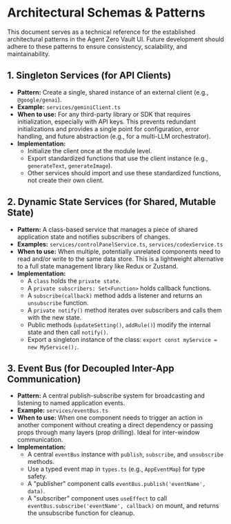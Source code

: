 # Architectural Schemas & Patterns

This document serves as a technical reference for the established architectural patterns in the Agent Zero Vault UI. Future development should adhere to these patterns to ensure consistency, scalability, and maintainability.

## 1. Singleton Services (for API Clients)

- **Pattern:** Create a single, shared instance of an external client (e.g., `@google/genai`).
- **Example:** `services/geminiClient.ts`
- **When to use:** For any third-party library or SDK that requires initialization, especially with API keys. This prevents redundant initializations and provides a single point for configuration, error handling, and future abstraction (e.g., for a multi-LLM orchestrator).
- **Implementation:**
    - Initialize the client once at the module level.
    - Export standardized functions that use the client instance (e.g., `generateText`, `generateImage`).
    - Other services should import and use these standardized functions, not create their own client.

## 2. Dynamic State Services (for Shared, Mutable State)

- **Pattern:** A class-based service that manages a piece of shared application state and notifies subscribers of changes.
- **Examples:** `services/controlPanelService.ts`, `services/codexService.ts`
- **When to use:** When multiple, potentially unrelated components need to read and/or write to the same data store. This is a lightweight alternative to a full state management library like Redux or Zustand.
- **Implementation:**
    - A `class` holds the `private state`.
    - A `private subscribers: Set<Function>` holds callback functions.
    - A `subscribe(callback)` method adds a listener and returns an `unsubscribe` function.
    - A `private notify()` method iterates over subscribers and calls them with the new state.
    - Public methods (`updateSetting()`, `addRule()`) modify the internal state and then call `notify()`.
    - Export a singleton instance of the class: `export const myService = new MyService();`.

## 3. Event Bus (for Decoupled Inter-App Communication)

- **Pattern:** A central publish-subscribe system for broadcasting and listening to named application events.
- **Example:** `services/eventBus.ts`
- **When to use:** When one component needs to trigger an action in another component without creating a direct dependency or passing props through many layers (prop drilling). Ideal for inter-window communication.
- **Implementation:**
    - A central `eventBus` instance with `publish`, `subscribe`, and `unsubscribe` methods.
    - Use a typed event map in `types.ts` (e.g., `AppEventMap`) for type safety.
    - A "publisher" component calls `eventBus.publish('eventName', data)`.
    - A "subscriber" component uses `useEffect` to call `eventBus.subscribe('eventName', callback)` on mount, and returns the unsubscribe function for cleanup.

